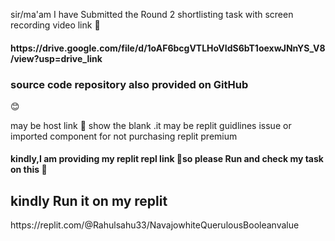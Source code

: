 sir/ma'am 
I have Submitted the Round 2 shortlisting task with screen recording video link 🔗
<h4>https://drive.google.com/file/d/1oAF6bcgVTLHoVIdS6bT1oexwJNnYS_V8/view?usp=drive_link</h4>
<h3>source code repository also provided on GitHub</h3>
😊<p>may be host link 🔗 show the blank .it may be replit guidlines issue or imported component for not purchasing replit premium </p>
<h4>kindly,I am providing my replit repl link 🔗so please Run and check my task on this 🔗 </h4>
<h2>kindly Run it on my replit</h2>
https://replit.com/@Rahulsahu33/NavajowhiteQuerulousBooleanvalue
